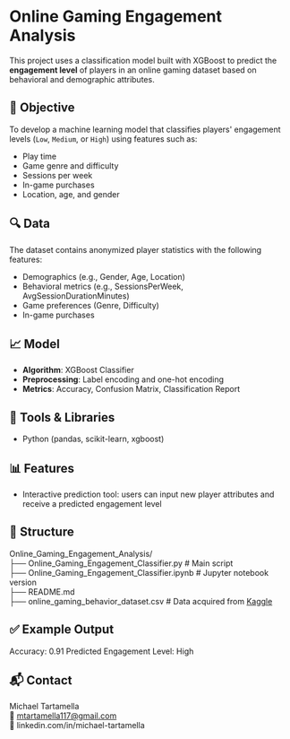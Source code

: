 # Online Gaming Engagement Analysis

This project uses a classification model built with XGBoost to predict the **engagement level** of players in an online gaming dataset based on behavioral and demographic attributes.

## 🧠 Objective
To develop a machine learning model that classifies players' engagement levels (`Low`, `Medium`, or `High`) using features such as:
- Play time
- Game genre and difficulty
- Sessions per week
- In-game purchases
- Location, age, and gender

## 🔍 Data
The dataset contains anonymized player statistics with the following features:
- Demographics (e.g., Gender, Age, Location)
- Behavioral metrics (e.g., SessionsPerWeek, AvgSessionDurationMinutes)
- Game preferences (Genre, Difficulty)
- In-game purchases

## 📈 Model
- **Algorithm**: XGBoost Classifier
- **Preprocessing**: Label encoding and one-hot encoding
- **Metrics**: Accuracy, Confusion Matrix, Classification Report

## 🔧 Tools & Libraries
- Python (pandas, scikit-learn, xgboost)

## 📊 Features
- Interactive prediction tool: users can input new player attributes and receive a predicted engagement level

## 📁 Structure

Online_Gaming_Engagement_Analysis/\
├── Online_Gaming_Engagement_Classifier.py # Main script\
├── Online_Gaming_Engagement_Classifier.ipynb # Jupyter notebook version\
├── README.md\
├── online_gaming_behavior_dataset.csv # Data acquired from [Kaggle](https://www.kaggle.com/datasets/rabieelkharoua/predict-online-gaming-behavior-dataset)

## ✅ Example Output

Accuracy: 0.91
Predicted Engagement Level: High

## 📬 Contact

Michael Tartamella\
📧 mtartamella117@gmail.com\
🔗 linkedin.com/in/michael-tartamella
